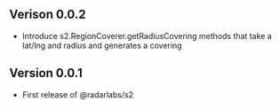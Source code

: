 ## Verison 0.0.2

- Introduce s2.RegionCoverer.getRadiusCovering methods that take a lat/lng and radius and generates a covering

## Version 0.0.1

- First release of @radarlabs/s2
